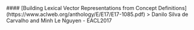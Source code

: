 <markdown>
#### [Building Lexical Vector Representations from Concept Definitions](https://www.aclweb.org/anthology/E/E17/E17-1085.pdf)
> Danilo Silva de Carvalho and Minh Le Nguyen
- EACL2017

</markdown>

